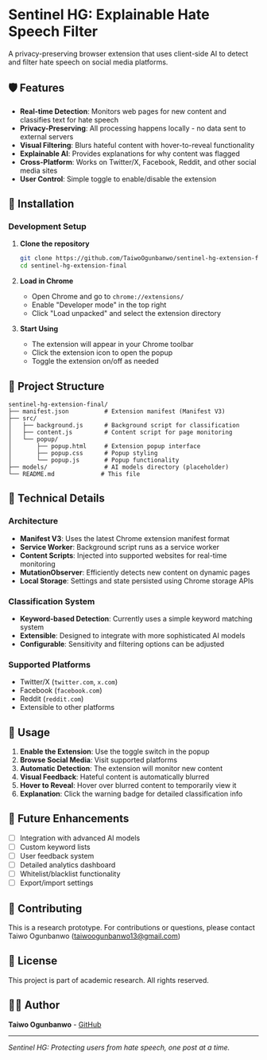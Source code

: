 # Sentinel HG: Explainable Hate Speech Filter

A privacy-preserving browser extension that uses client-side AI to detect and filter hate speech on social media platforms.

## 🛡️ Features

- **Real-time Detection**: Monitors web pages for new content and classifies text for hate speech
- **Privacy-Preserving**: All processing happens locally - no data sent to external servers
- **Visual Filtering**: Blurs hateful content with hover-to-reveal functionality
- **Explainable AI**: Provides explanations for why content was flagged
- **Cross-Platform**: Works on Twitter/X, Facebook, Reddit, and other social media sites
- **User Control**: Simple toggle to enable/disable the extension

## 🚀 Installation

### Development Setup

1. **Clone the repository**
   ```bash
   git clone https://github.com/TaiwoOgunbanwo/sentinel-hg-extension-final.git
   cd sentinel-hg-extension-final
   ```

2. **Load in Chrome**
   - Open Chrome and go to `chrome://extensions/`
   - Enable "Developer mode" in the top right
   - Click "Load unpacked" and select the extension directory

3. **Start Using**
   - The extension will appear in your Chrome toolbar
   - Click the extension icon to open the popup
   - Toggle the extension on/off as needed

## 📁 Project Structure

```
sentinel-hg-extension-final/
├── manifest.json          # Extension manifest (Manifest V3)
├── src/
│   ├── background.js      # Background script for classification
│   ├── content.js         # Content script for page monitoring
│   └── popup/
│       ├── popup.html     # Extension popup interface
│       ├── popup.css      # Popup styling
│       └── popup.js       # Popup functionality
├── models/                # AI models directory (placeholder)
└── README.md             # This file
```

## 🔧 Technical Details

### Architecture

- **Manifest V3**: Uses the latest Chrome extension manifest format
- **Service Worker**: Background script runs as a service worker
- **Content Scripts**: Injected into supported websites for real-time monitoring
- **MutationObserver**: Efficiently detects new content on dynamic pages
- **Local Storage**: Settings and state persisted using Chrome storage APIs

### Classification System

- **Keyword-based Detection**: Currently uses a simple keyword matching system
- **Extensible**: Designed to integrate with more sophisticated AI models
- **Configurable**: Sensitivity and filtering options can be adjusted

### Supported Platforms

- Twitter/X (`twitter.com`, `x.com`)
- Facebook (`facebook.com`)
- Reddit (`reddit.com`)
- Extensible to other platforms

## 🎯 Usage

1. **Enable the Extension**: Use the toggle switch in the popup
2. **Browse Social Media**: Visit supported platforms
3. **Automatic Detection**: The extension will monitor new content
4. **Visual Feedback**: Hateful content is automatically blurred
5. **Hover to Reveal**: Hover over blurred content to temporarily view it
6. **Explanation**: Click the warning badge for detailed classification info

## 🔮 Future Enhancements

- [ ] Integration with advanced AI models
- [ ] Custom keyword lists
- [ ] User feedback system
- [ ] Detailed analytics dashboard
- [ ] Whitelist/blacklist functionality
- [ ] Export/import settings

## 🤝 Contributing

This is a research prototype. For contributions or questions, please contact Taiwo Ogunbanwo (taiwoogunbanwo13@gmail.com)

## 📄 License

This project is part of academic research. All rights reserved.

## 👨‍💻 Author

**Taiwo Ogunbanwo** - [GitHub](https://github.com/TaiwoOgunbanwo)

---

*Sentinel HG: Protecting users from hate speech, one post at a time.*

